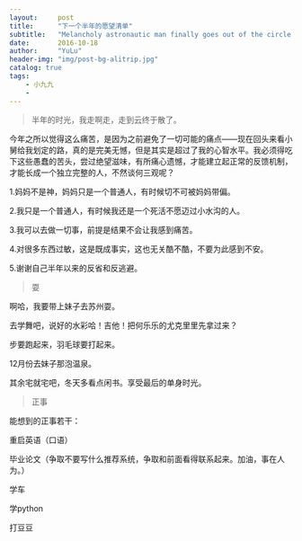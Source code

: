 ```yaml
---
layout:     post
title:      "下一个半年的愿望清单"
subtitle:   "Melancholy astronautic man finally goes out of the circle  "
date:       2016-10-18
author:     "YuLu"
header-img: "img/post-bg-alitrip.jpg"
catalog: true
tags:
    - 小九九
    - 
---
```

> 半年的时光，我走啊走，走到云终于散了。

今年之所以觉得这么痛苦，是因为之前避免了一切可能的痛点——现在回头来看小舅给我划定的路，真的是完美无憾，但是其实是超过了我的心智水平。我必须得吃下这些愚蠢的苦头，尝过绝望滋味，有所痛心遗憾，才能建立起正常的反馈机制，才能长成一个独立完整的人，不然谈何三观呢？

1.妈妈不是神，妈妈只是一个普通人，有时候切不可被妈妈带偏。

2.我只是一个普通人，有时候我还是一个死活不愿迈过小水沟的人。

3.我可以去做一切事，前提是结果不会让我感到痛苦。

4.对很多东西过敏，这是既成事实，这也无关酷不酷，不要为此感到不安。

5.谢谢自己半年以来的反省和反逃避。


> 耍

啊哈，我要带上妹子去苏州耍。

去学舞吧，说好的水彩哈！吉他！把何乐乐的尤克里里先拿过来？

步要跑起来，羽毛球要打起来。

12月份去妹子那泡温泉。

其余宅就宅吧，冬天多看点闲书。享受最后的单身时光。

> 正事

能想到的正事若干：

重启英语（口语）

毕业论文（争取不要写什么推荐系统，争取和前面看得联系起来。加油，事在人为。）

学车

学python

打豆豆











